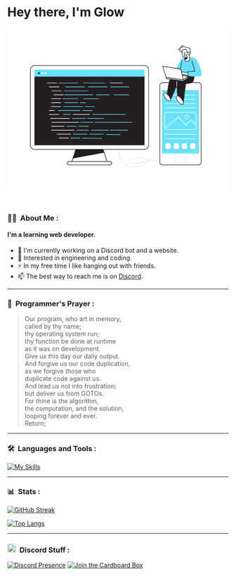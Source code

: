 # Hey there, I'm Glow
<p align="center">
<img src="bannerThing.svg">&nbsp;
</p>

### 👨‍💻 &nbsp;About Me :
#### I'm a learning web developer.

- 👋 I'm currently working on a Discord bot and a website.
- 🌱 Interested in engineering and coding.
- ⚡ In my free time I like hanging out with friends.
- 📫 The best way to reach me is on [Discord](https://inv.wtf/glow).

---

### 🙏 &nbsp;Programmer's Prayer :

<p align="center">
  
> Our program, who art in memory,<br>
called by thy name;<br>
thy operating system run;<br>
thy function be done at runtime<br>
as it was on development.<br>
Give us this day our daily output.<br>
And forgive us our code duplication,<br>
as we forgive those who<br>
duplicate code against us.<br>
And lead us not into frustration;<br>
but deliver us from GOTOs.<br>
For thine is the algorithm,<br>
the computation, and the solution,<br>
looping forever and ever.<br>
Return;<br>
  
</p>

---

### 🛠 &nbsp;Languages and Tools :
<p>  
  
[![My Skills](https://skillicons.dev/icons?i=js,nodejs,html,css,java,mongodb,stackoverflow,bots)](https://skillicons.dev)
  
</p>

---

### 📊 &nbsp;Stats :
[![GitHub Streak](http://github-readme-streak-stats.herokuapp.com?user=Glowstudent777)](https://git.io/streak-stats)

[![Top Langs](https://github-readme-stats.vercel.app/api/top-langs/?username=Glowstudent777&layout=compact)](https://github.com/anuraghazra/github-readme-stats)

---

### <img src="https://discord.com/assets/3437c10597c1526c3dbd98c737c2bcae.svg" width="20" height="20"/> &nbsp;Discord Stuff :
[![Discord Presence](https://lanyard.cnrad.dev/api/557691883518951435)](https://discord.com/users/557691883518951435)
[![Join the Cardboard Box](https://inv.wtf/widget/glow)](https://inv.wtf/glow)
